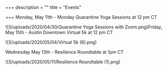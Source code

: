 +++
description = ""
title = "Events"

+++
Monday, May 11th -  Monday Quarantine Yoga Sessions at 12 pm CT

![](/uploads/2020/04/30/Quarantine Yoga Sessions with Zoom.png)Friday, May 15th - Austin Downtown Virtual 5k at 12 pm CT

![](/uploads/2020/05/04/Virtual 5k (6).png)

Wednesday May 13th - Resilience Roundtable at 1pm CT

![](/uploads/2020/05/11/Resilience Roundtable (1).png)